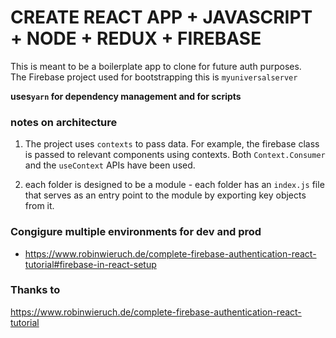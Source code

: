 # CREATE REACT APP + JAVASCRIPT + NODE + REDUX + FIREBASE

This is meant to be a boilerplate app to clone for future auth purposes.  
The Firebase project used for bootstrapping this is `myuniversalserver`

**uses`yarn` for dependency management and for scripts**

### notes on architecture

1. The project uses `contexts` to pass data. For example, the firebase class is passed to relevant components using contexts. Both `Context.Consumer` and the `useContext` APIs have been used.

2. each folder is designed to be a module - each folder has an `index.js` file that serves as an entry point to the module by exporting key objects from it.

### Congigure multiple environments for dev and prod

- https://www.robinwieruch.de/complete-firebase-authentication-react-tutorial#firebase-in-react-setup

### Thanks to

https://www.robinwieruch.de/complete-firebase-authentication-react-tutorial
